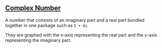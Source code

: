 ## [Complex Number](#complex-number)

A number that consists of an imaginary part and a real part bundled together in one package such as `5 + 4i`.

They are graphed with the x-axis representing the real part and the y-axis representing the imaginary part.